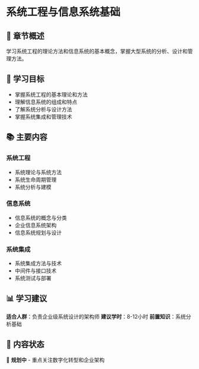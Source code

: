 # 系统工程与信息系统基础

## 📖 章节概述

学习系统工程的理论方法和信息系统的基本概念，掌握大型系统的分析、设计和管理方法。

## 🎯 学习目标

- 掌握系统工程的基本理论和方法
- 理解信息系统的组成和特点
- 了解系统分析与设计方法
- 掌握系统集成和管理技术

## 📚 主要内容

### 系统工程
- 系统理论与系统方法
- 系统生命周期管理
- 系统分析与建模

### 信息系统
- 信息系统的概念与分类
- 企业信息系统架构
- 信息系统规划与设计

### 系统集成
- 系统集成方法与技术
- 中间件与接口技术
- 系统测试与部署

## 📊 学习建议

**适合人群**：负责企业级系统设计的架构师
**建议学时**：8-12小时
**前置知识**：系统分析基础

## 🔄 内容状态

📝 **规划中** - 重点关注数字化转型和企业架构